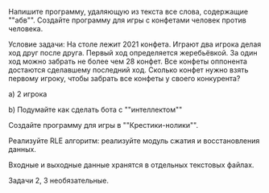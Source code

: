 Напишите программу, удаляющую из текста все слова, содержащие ""абв"".
Создайте программу для игры с конфетами человек против человека.

Условие задачи: На столе лежит 2021 конфета. Играют два игрока делая ход друг после друга. Первый ход определяется жеребьёвкой. За один ход можно забрать не более чем 28 конфет. Все конфеты оппонента достаются сделавшему последний ход. Сколько конфет нужно взять первому игроку, чтобы забрать все конфеты у своего конкурента?

a) 2 игрока

b) Подумайте как сделать бота с ""интеллектом""

Создайте программу для игры в ""Крестики-нолики"".

Реализуйте RLE алгоритм: реализуйте модуль сжатия и восстановления данных.

Входные и выходные данные хранятся в отдельных текстовых файлах.

Задачи 2, 3 необязательные.
